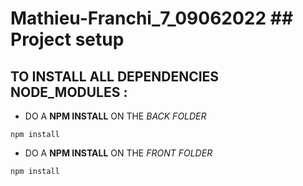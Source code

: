 # Mathieu-Franchi_7_09062022 ## Project setup
## TO INSTALL ALL DEPENDENCIES NODE_MODULES :

+ DO A **NPM INSTALL** ON THE *BACK FOLDER*
 ```
npm install
```
+ DO A **NPM INSTALL** ON THE *FRONT FOLDER*
```
npm install
```

